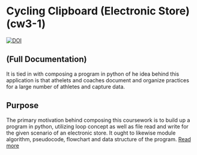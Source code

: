 # Cycling Clipboard (Electronic Store) (cw3-1)
[![DOI](https://zenodo.org/badge/DOI/10.5281/zenodo.4118113.svg)](https://doi.org/10.5281/zenodo.4118113)
## (Full Documentation)
It is tied in with composing a program in python of he idea behind this application is that athelets and coaches document and organize practices for a large number of athletes and capture data.

## Purpose
The primary motivation behind composing this coursework is to build up a program in python, utilizing loop concept 
as well as file read and write for the given scenario of an electronic store. 
It ought to likewise module algorithm, pseudocode, flowchart and data structure of the program.
[Read more](https://indraoli429.github.io/Billing-System-In-Python/)
